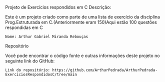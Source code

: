Projeto de Exercícios respondidos em C
Descrição:

Este é um projeto criado como parte de uma lista de exercício da disciplina Prog.Estruturada em C.(Anteriormente eram 150)Aqui estão 100 questões respondidas em C

   
    Nome: Arthur Gabriel Miranda Rebouças

Repositório

Você pode encontrar o código fonte e outras informações deste projeto no seguinte link do GitHub:

    Link do repositório: https://github.com/ArthurPedrada/ArthurPedrada-ExerciciosRespondidosC/tree/main
